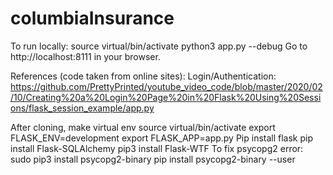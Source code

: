 # columbiaInsurance

To run locally:
    source virtual/bin/activate
    python3 app.py --debug
Go to http://localhost:8111 in your browser.

References (code taken from online sites):
Login/Authentication: https://github.com/PrettyPrinted/youtube_video_code/blob/master/2020/02/10/Creating%20a%20Login%20Page%20in%20Flask%20Using%20Sessions/flask_session_example/app.py

After cloning, make virtual env
source virtual/bin/activate
export FLASK_ENV=development
export FLASK_APP=app.py
Pip install flask
pip install Flask-SQLAlchemy
pip3 install Flask-WTF
To fix psycopg2 error:
sudo pip3 install psycopg2-binary
pip install psycopg2-binary --user
